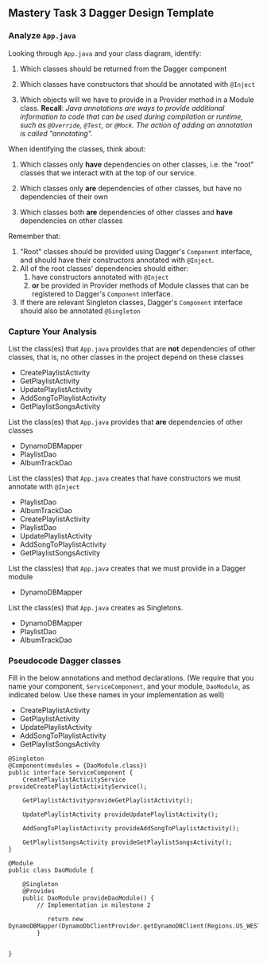 ## Mastery Task 3 Dagger Design Template

### Analyze `App.java`

Looking through `App.java` and your class diagram, identify:

1. Which classes should be returned from the Dagger component

2. Which classes have constructors that should be annotated with `@Inject`
3. Which objects will we have to provide in a Provider method in a Module class.
   **Recall**: *Java annotations are ways to provide additional information
   to code that can be used during compilation or runtime, such as `@Override`,
   `@Test`, or `@Mock`. The action of adding an annotation is called "annotating".*

When identifying the classes, think about:
1. Which classes only **have** dependencies on other classes, i.e. the
   "root" classes that we interact with at the top of our service. 

2. Which classes only **are** dependencies of other classes, but have
   no dependencies of their own

3. Which classes both **are** dependencies of other classes and **have**
   dependencies on other classes

Remember that:
1. "Root" classes should be provided using Dagger's `Component` interface,
   and should have their constructors annotated with `@Inject`.
1. All of the root classes' dependencies should either:
   1. have constructors annotated with `@Inject`
   1. **or** be provided in Provider methods of Module classes that can
      be registered to Dagger's `Component` interface.
1. If there are relevant Singleton classes, Dagger's `Component` interface
   should also be annotated `@Singleton`

### Capture Your Analysis

List the class(es) that `App.java` provides that are **not** dependencies of other classes, that is, no other classes
 in the project depend on these classes

* CreatePlaylistActivity
* GetPlaylistActivity
* UpdatePlaylistActivity
* AddSongToPlaylistActivity
* GetPlaylistSongsActivity

List the class(es) that `App.java` provides that **are** dependencies of other classes

* DynamoDBMapper
* PlaylistDao
* AlbumTrackDao


List the class(es) that `App.java` creates that have constructors we must annotate with `@Inject`

* PlaylistDao
* AlbumTrackDao
* CreatePlaylistActivity
* PlaylistDao
* UpdatePlaylistActivity
* AddSongToPlaylistActivity
* GetPlaylistSongsActivity


List the class(es) that `App.java` creates that we must provide in a Dagger module

* DynamoDBMapper


List the class(es) that `App.java` creates as Singletons.

* DynamoDBMapper
* PlaylistDao
* AlbumTrackDao

### Pseudocode Dagger classes

Fill in the below annotations and method declarations.
(We require that you name your component, `ServiceComponent`, and
your module, `DaoModule`, as indicated below. Use these names in
your implementation as well)

* CreatePlaylistActivity
* GetPlaylistActivity
* UpdatePlaylistActivity
* AddSongToPlaylistActivity
* GetPlaylistSongsActivity
```
@Singleton
@Component(modules = {DaoModule.class})
public interface ServiceComponent {
    CreatePlaylistActivityService provideCreatePlaylistActivityService();

    GetPlaylistActivityprovideGetPlaylistActivity();

    UpdatePlaylistActivity provideUpdatePlaylistActivity();

    AddSongToPlaylistActivity provideAddSongToPlaylistActivity();

    GetPlaylistSongsActivity provideGetPlaylistSongsActivity();
}
```

```
@Module
public class DaoModule {

    @Singleton
    @Provides
    public DaoModule provideDaoModule() {
        // Implementation in milestone 2
      
           return new DynamoDBMapper(DynamoDbClientProvider.getDynamoDBClient(Regions.US_WEST_2));
        }
       
    
}
```
